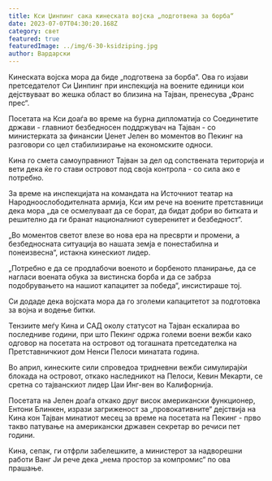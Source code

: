 ```yaml
---
title: Кси Џинпинг сака кинеската војска „подготвена за борба“
date: 2023-07-07T04:30:20.168Z
category: свет
featured: true
featuredImage: ../img/6-30-ksidziping.jpg
author: Вардарски
---
```

Кинеската војска мора да биде „подготвена за борба“. Ова го изјави претседателот Си Џинпинг при инспекција на воените единици кои дејствуваат во жешка област во близина на Тајван, пренесува „Франс прес“.

Посетата на Кси доаѓа во време на бурна дипломатија со Соединетите држави - главниот безбедносен поддржувач на Тајван - со министерката за финансии Џенет Јелен во моментов во Пекинг на разговори со цел стабилизирање на економските односи.

Кина го смета самоуправниот Тајван за дел од сопствената територија и вети дека ќе го стави островот под своја контрола - со сила ако е потребно.

За време на инспекцијата на командата на Источниот театар на Народноослободителната армија, Кси им рече на воените претставници дека мора „да се осмелуваат да се борат, да бидат добри во битката и решително да ги бранат националниот суверенитет и безбедност“.

„Во моментов светот влезе во нова ера на пресврти и промени, а безбедносната ситуација во нашата земја е понестабилна и понеизвесна“, истакна кинескиот лидер.

„Потребно е да се продлабочи военото и борбеното планирање, да се нагласи воената обука за вистинска борба и да се забрза подобрувањето на нашиот капацитет за победа“, инсистираше тој.

Си додаде дека војската мора да го зголеми капацитетот за подготовка за војна и водење битки.

Тензиите меѓу Кина и САД околу статусот на Тајван ескалираа во последниве години, при што Пекинг одржа големи воени вежби како одговор на посетата на островот од тогашната претседателка на Претставничкиот дом Ненси Пелоси минатата година.

Во април, кинеските сили спроведоа тридневни вежби симулирајќи блокада на островот, откако наследникот на Пелоси, Кевин Мекарти, се сретна со тајванскиот лидер Цаи Инг-вен во Калифорнија.

Посетата на Јелен доаѓа откако друг висок американски функционер, Ентони Блинкен, изрази загриженост за „провокативните“ дејствија на Кина кон Тајван минатиот месец за време на посетата на Пекинг - прво такво патување на американски државен секретар во речиси пет години.

Кина, сепак, ги отфрли забелешките, а министерот за надворешни работи Ванг Ји рече дека „нема простор за компромис“ по ова прашање.